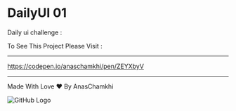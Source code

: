 # DailyUI 01 

Daily ui challenge  : 

To See This Project Please Visit : 

*********************************************
https://codepen.io/anaschamkhi/pen/ZEYXbyV
*********************************************


Made With Love ❤ By AnasChamkhi



![GitHub Logo](https://i.imgur.com/0WL4dHq.png)



